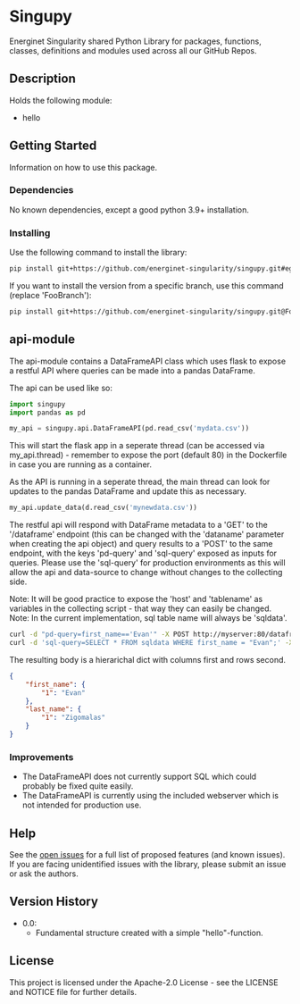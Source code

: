 # Singupy

Energinet Singularity shared Python Library for packages, functions, classes, definitions and modules used across all our GitHub Repos.

## Description

Holds the following module:
* hello

## Getting Started

Information on how to use this package.

### Dependencies

No known dependencies, except a good python 3.9+ installation.

### Installing

Use the following command to install the library:
````bash
pip install git+https://github.com/energinet-singularity/singupy.git#egg=singupy
````

If you want to install the version from a specific branch, use this command (replace 'FooBranch'):

````bash
pip install git+https://github.com/energinet-singularity/singupy.git@FooBranch#egg=singupy
````

## api-module

The api-module contains a DataFrameAPI class which uses flask to expose a restful API where queries can be made into a pandas DataFrame.

The api can be used like so:
````python
import singupy
import pandas as pd

my_api = singupy.api.DataFrameAPI(pd.read_csv('mydata.csv'))
````

This will start the flask app in a seperate thread (can be accessed via my_api.thread) - remember to expose the port (default 80) in the Dockerfile in case you are running as a container.

As the API is running in a seperate thread, the main thread can look for updates to the pandas DataFrame and update this as necessary.

````python
my_api.update_data(d.read_csv('mynewdata.csv'))
````

The restful api will respond with DataFrame metadata to a 'GET' to the '/dataframe' endpoint (this can be changed with the 'dataname' parameter when creating the api object) and query results to a 'POST' to the same endpoint, with the keys 'pd-query' and 'sql-query' exposed as inputs for queries. Please use the 'sql-query' for production environments as this will allow the api and data-source to change without changes to the collecting side.

Note: It will be good practice to expose the 'host' and 'tablename' as variables in the collecting script - that way they can easily be changed.
Note: In the current implementation, sql table name will always be 'sqldata'.

````bash
curl -d "pd-query=first_name=='Evan'" -X POST http://myserver:80/dataframe
curl -d 'sql-query=SELECT * FROM sqldata WHERE first_name = "Evan";' -X POST http://myserver:80/dataframe
````

The resulting body is a hierarichal dict with columns first and rows second.

````json
{
    "first_name": {
        "1": "Evan"
    },
    "last_name": {
        "1": "Zigomalas"
    }
}
````

### Improvements

- The DataFrameAPI does not currently support SQL which could probably be fixed quite easily.
- The DataFrameAPI is currently using the included webserver which is not intended for production use.

## Help

See the [open issues](https://github.com/energinet-singularity/singupy/issues) for a full list of proposed features (and known issues).
If you are facing unidentified issues with the library, please submit an issue or ask the authors.

## Version History

* 0.0:
    * Fundamental structure created with a simple "hello"-function.

## License

This project is licensed under the Apache-2.0 License - see the LICENSE and NOTICE file for further details.